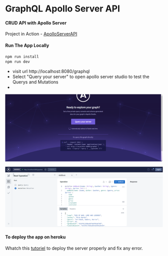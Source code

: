 # GraphQL Apollo Server API

#### CRUD API with Apollo Server

Project in Action - [ApolloServerAPI](https://expressapolloserver-api.herokuapp.com/graphql)

#### Run The App Locally

```sh
npm run install
npm run dev
```

- visit url http://localhost:8080/graphql
- Select "Query your server" to open apollo server studio to test the Querys and Mutations
- 

![ExpressApolloServerAPI](screenshots/0.png)

![ExpressApolloServerAPI](screenshots/1.png)

#### To deploy the app on heroku

Whatch this [tutoriel](https://www.youtube.com/watch?v=ncBb2isphzw) to deploy the server properly and fix any error. 

